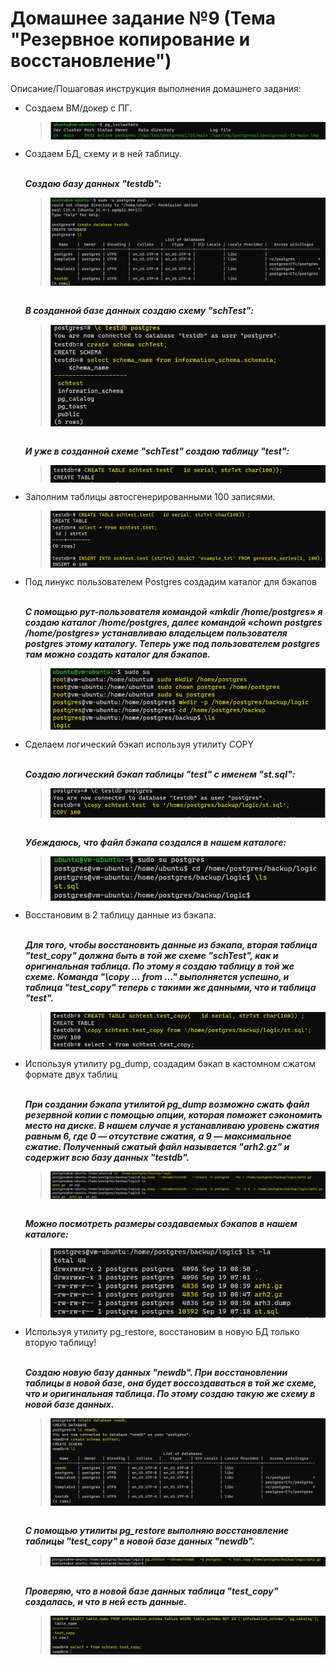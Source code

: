 # Домашнее задание №9 (Тема "Резервное копирование и восстановление")

Описание/Пошаговая инструкция выполнения домашнего задания:

* Создаем ВМ/докер c ПГ.
  > <img src="pic/1.JPG" align="center" />
* Создаем БД, схему и в ней таблицу.
  
  <br>__*Создаю базу данных "testdb":*__
  > <img src="pic/2_1.JPG" align="center" />
  <br>__*В созданной базе данных создаю схему "schTest":*__
  > <img src="pic/2_2.JPG" align="center" />
  <br>__*И уже в созданной схеме "schTest" создаю таблицу "test":*__
  > <img src="pic/2_3.JPG" align="center" />

* Заполним таблицы автосгенерированными 100 записями.
  > <img src="pic/3.JPG" align="center" />
  
* Под линукс пользователем Postgres создадим каталог для бэкапов
  
  <br>__*С помощью рут-пользователя командой «mkdir /home/postgres» я создаю каталог /home/postgres, далее командой «chown postgres /home/postgres» устанавливаю владельцем пользователя postgres этому каталогу. Теперь уже под пользователем postgres там можно создать каталог для бэкапов.*__
  > <img src="pic/4.JPG" align="center" />
* Сделаем логический бэкап используя утилиту COPY
  
  <br>__*Создаю логический бэкап таблицы "test" с именем "st.sql":*__ 
  > <img src="pic/5_1.JPG" align="center" />
  <br>__*Убеждаюсь, что файл бэкапа создался в нашем каталоге:*__  
  > <img src="pic/5_2.JPG" align="center" />
* Восстановим в 2 таблицу данные из бэкапа.
  
  <br>__*Для того, чтобы восстановить данные из бэкапа, вторая таблица "test_copy" должна быть в той же схеме "schTest", как и оригинальная таблица. По этому я создаю таблицу в той же схеме. Команда "\copy ... from ..." выполняется успешно, и таблица "test_copy" теперь с такими же данными, что и таблица "test".*__
  > <img src="pic/6.JPG" align="center" />
* Используя утилиту pg_dump, создадим бэкап в кастомном сжатом формате двух таблиц

  <br>__*При создании бэкапа утилитой pg_dump возможно сжать файл резервной копии с помощью опции, которая поможет сэкономить место на диске. В нашем случае я устанавливаю уровень сжатия равным 6, где 0 — отсутствие сжатия, а 9 — максимальное сжатие. Полученный сжатый файл называется "arh2.gz" и содержит всю базу данных "testdb".*__ 
  > <img src="pic/7_1.JPG" align="center" />

  <br>__*Можно посмотреть размеры создаваемых бэкапов в нашем каталоге:*__
  > <img src="pic/7_2.JPG" align="center" />
* Используя утилиту pg_restore, восстановим в новую БД только вторую таблицу!

  <br>__*Создаю новую базу данных "newdb". При восстановлении таблицы в новой базе, она будет воссоздаваться в той же схеме, что и оригинальная таблица. По этому создаю такую же схему в новой базе данных.*__
  > <img src="pic/8_1.JPG" align="center" />

  <br>__*С помощью утилиты pg_restore выполняю восстановление таблицы "test_copy" в новой базе данных "newdb".*__
  > <img src="pic/8_2.JPG" align="center" />

  <br>__*Проверяю, что в новой базе данных таблица "test_copy" создалась, и что в ней есть данные.*__
  > <img src="pic/8_3.JPG" align="center" />
  

